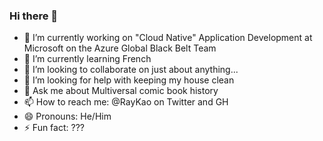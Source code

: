 ### Hi there 👋

- 🔭 I’m currently working on "Cloud Native" Application Development at Microsoft on the Azure Global Black Belt Team 
- 🌱 I’m currently learning French
- 👯 I’m looking to collaborate on just about anything...
- 🤔 I’m looking for help with keeping my house clean
- 💬 Ask me about Multiversal comic book history
- 📫 How to reach me: @RayKao on Twitter and GH
- 😄 Pronouns: He/Him
- ⚡ Fun fact: ???
